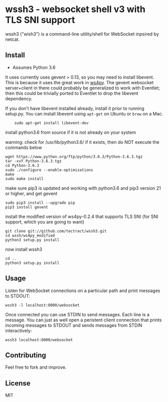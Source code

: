# wssh3 - websocket shell v3 with TLS SNI support

wssh3 ("wish3") is a command-line utility/shell for WebSocket inpsired by netcat.

## Install

- Assumes Python 3.6

It uses currently uses gevent > 0.13, so you may need to install libevent. This is because it uses the great work in [ws4py](https://github.com/Lawouach/WebSocket-for-Python).
The gevent websocket server+client in there could probably be generalized to work with Eventlet; then this could be trivially ported to Eventlet to drop the libevent dependency.

If you don't have libevent installed already, install it prior to running setup.py. You can install libevent using `apt-get` on Ubuntu or `brew` on a Mac. 

        sudo apt-get install libevent-dev

install python3.6 from source if it is not already on your system

warning: check for /usr/lib/python3.6/ if it exists, then do NOT execute the commands below

	wget https://www.python.org/ftp/python/3.6.3/Python-3.6.3.tgz
	tar -xvf Python-3.6.3.tgz
	cd Python-3.6.3
	sudo ./configure --enable-optimizations
	make
	sudo make install

make sure pip3 is updated and working with python3.6 and pip3 version 21 or higher, and get gevent

	sudo pip3 install --upgrade pip
	pip3 install gevent

install the modified version of ws4py-0.2.4 that supports TLS SNI (for SNI support, which you are going to want)

	git clone git://github.com/tectract/wssh3.git 
	cd wssh/ws4py_modified
	python3 setup.py install
	
now install wssh3

	cd ..
	python3 setup.py install

## Usage

Listen for WebSocket connections on a particular path and print messages to STDOUT:

	wssh3 -l localhost:8000/websocket

Once connected you can use STDIN to send messages. Each line is a message. You can just as well open a peristent client connection that prints incoming messages to STDOUT and sends messages from STDIN interactively:

	wssh3 localhost:8000/websocket

## Contributing

Feel free to fork and improve.

## License 

MIT
